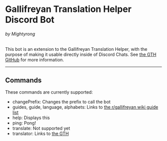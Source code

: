 # Gallifreyan Translation Helper Discord Bot
###### by Mightyrong

This bot is an extension to the Gallifreyan Translation Helper, with the purpose of making it usable directly inside of Discord Chats.
See [the GTH GitHub](https://github.com/Mightyfrong/gallifreyan-translation-helper) for more information.

---
## Commands

These commands are currently supported:

* changePrefix: Changes the prefix to call the bot
* guides, guide, language, alphabets: Links to [the r/gallifreyan wiki guide list](https://www.reddit.com/r/gallifreyan/wiki/language#wiki_incomplete_list_of_all_gallifreyan_alphabets)
* help: Displays this
* ping: Pong!
* translate: Not supported yet
* translator: Links to [the GTH](https://mightyfrong.github.io/gallifreyan-translation-helper/)
